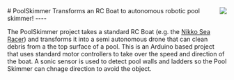 <a href="https://github.com/LPRDev/PoolSkimmer/blob/master/images/PoolRobot1.jpg">
<img src="hhttps://github.com/LPRDev/PoolSkimmer/blob/master/images/PoolRobot1.jpg" align="right"></a>
# PoolSkimmer
Transforms an RC Boat to autonomous robotic pool skimmer!
----

The PoolSkimmer project takes a standard RC Boat (e.g. the <a href=http://www.nikkorc.com/products-category/boats> Nikko Sea Racer</a>)  and transforms it into a semi autonomous drone that can clean debris from a the top surface of a pool. This is an Arduino based project that uses standard motor controllers to take over the speed and direction of the boat. A sonic sensor is used to detect pool walls and ladders so the Pool Skimmer can chnage direction to avoid the object.



